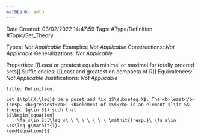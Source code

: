 ```yaml
---
mathLink: auto
---
```


<div class="topSpace"></div>

Date Created: 03/02/2022 14:47:59
Tags: #Type/Definition #Topic/Set_Theory

Types: <i>Not Applicable</i>
Examples: <i>Not Applicable</i>
Constructions: <i>Not Applicable</i>
Generalizations: <i>Not Applicable</i>

Properties: [[Least or greatest equals minimal or maximal for totally ordered sets]]
Sufficiencies: [[Least and greatest on compacta of R]]
Equivalences: <i>Not Applicable</i>
Justifications: <i>Not Applicable</i>

``` ad-Definition
title: Definition.

Let $\tpl{X,\leq}$ be a poset and fix $S\subseteq X$. The <b>least</b> (resp. <b>greatest</b>) <b>element of $S$</b> is an element $l\in S$ (resp. $g\in S$) such that
$$\begin{equation}
    \fa s\in S:l\leq s\ \ \ \ \ \ \ \ \mathit{(resp.}\ \fa s\in S:s\leq g\mathit{)}.
\end{equation}$$

```
